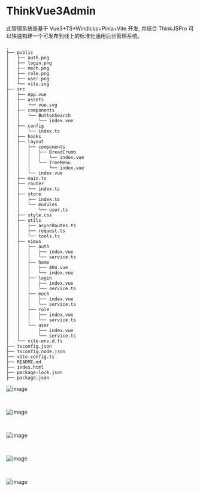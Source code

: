 # ThinkVue3Admin

此管理系统是基于 Vue3+TS+Windicss+Pinia+Vite 开发, 并结合 ThinkJSPro 可以快速构建一个可发布到线上的标准化通用后台管理系统。

```
.
├── public
│   ├── auth.png
│   ├── login.png
│   ├── mech.png
│   ├── role.png
│   ├── user.png
│   └── vite.svg
├── src
│   ├── App.vue
│   ├── assets
│   │   └── vue.svg
│   ├── components
│   │   └── ButtonSearch
│   │       └── index.vue
│   ├── config
│   │   └── index.ts
│   ├── hooks
│   ├── layout
│   │   ├── components
│   │   │   ├── BreadCrumb
│   │   │   │   └── index.vue
│   │   │   └── TreeMenu
│   │   │       └── index.vue
│   │   └── index.vue
│   ├── main.ts
│   ├── router
│   │   └── index.ts
│   ├── store
│   │   ├── index.ts
│   │   └── modules
│   │       └── user.ts
│   ├── style.css
│   ├── utils
│   │   ├── asyncRoutes.ts
│   │   ├── request.ts
│   │   └── tools.ts
│   ├── views
│   │   ├── auth
│   │   │   ├── index.vue
│   │   │   └── service.ts
│   │   ├── home
│   │   │   ├── 404.vue
│   │   │   └── index.vue
│   │   ├── login
│   │   │   ├── index.vue
│   │   │   └── service.ts
│   │   ├── mech
│   │   │   ├── index.vue
│   │   │   └── service.ts
│   │   ├── role
│   │   │   ├── index.vue
│   │   │   └── service.ts
│   │   └── user
│   │       ├── index.vue
│   │       └── service.ts
│   └── vite-env.d.ts
├── tsconfig.json
├── tsconfig.node.json
├── vite.config.ts
├── README.md
├── index.html
├── package-lock.json
├── package.json
```

![image](​https://github.com/zy598586050/think-vue3-admin/blob/master/public/login​.png)

<br/>

![image](​https://github.com/zy598586050/think-vue3-admin/blob/master/public/user.png)

<br/>

![image](​https://github.com/zy598586050/think-vue3-admin/blob/master/public/mech.png)

<br/>

![image](​https://github.com/zy598586050/think-vue3-admin/blob/master/public/role.png)

<br/>

![image](​https://github.com/zy598586050/think-vue3-admin/blob/master/public/auth.png)
